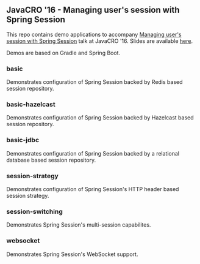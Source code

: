 ## JavaCRO '16 - Managing user's session with Spring Session

This repo contains demo applications to accompany [Managing user's session with Spring Session](http://2016.javacro.hr/eng/Program/Managing-user-s-session-with-Spring-Session) talk at JavaCRO '16. Slides are available [here](https://speakerdeck.com/vpavic/managing-users-session-with-spring-session).

Demos are based on Gradle and Spring Boot.

### basic

Demonstrates configuration of Spring Session backed by Redis based session repository.

### basic-hazelcast

Demonstrates configuration of Spring Session backed by Hazelcast based session repository.

### basic-jdbc

Demonstrates configuration of Spring Session backed by a relational database based session repository.

### session-strategy

Demonstrates configuration of Spring Session's HTTP header based session strategy.

### session-switching

Demonstrates Spring Session's multi-session capabilites.

### websocket

Demonstrates Spring Session's WebSocket support.

